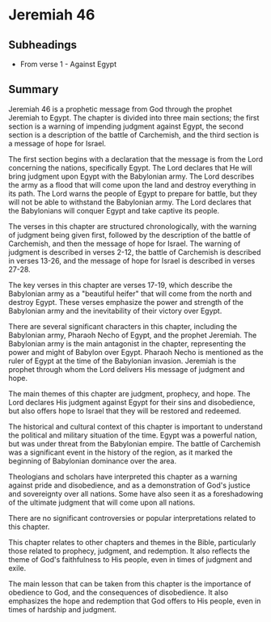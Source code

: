 # Jeremiah 46

## Subheadings

* From verse 1 - Against Egypt

## Summary

Jeremiah 46 is a prophetic message from God through the prophet Jeremiah to Egypt. The chapter is divided into three main sections; the first section is a warning of impending judgment against Egypt, the second section is a description of the battle of Carchemish, and the third section is a message of hope for Israel.

The first section begins with a declaration that the message is from the Lord concerning the nations, specifically Egypt. The Lord declares that He will bring judgment upon Egypt with the Babylonian army. The Lord describes the army as a flood that will come upon the land and destroy everything in its path. The Lord warns the people of Egypt to prepare for battle, but they will not be able to withstand the Babylonian army. The Lord declares that the Babylonians will conquer Egypt and take captive its people.

The verses in this chapter are structured chronologically, with the warning of judgment being given first, followed by the description of the battle of Carchemish, and then the message of hope for Israel. The warning of judgment is described in verses 2-12, the battle of Carchemish is described in verses 13-26, and the message of hope for Israel is described in verses 27-28.

The key verses in this chapter are verses 17-19, which describe the Babylonian army as a "beautiful heifer" that will come from the north and destroy Egypt. These verses emphasize the power and strength of the Babylonian army and the inevitability of their victory over Egypt.

There are several significant characters in this chapter, including the Babylonian army, Pharaoh Necho of Egypt, and the prophet Jeremiah. The Babylonian army is the main antagonist in the chapter, representing the power and might of Babylon over Egypt. Pharaoh Necho is mentioned as the ruler of Egypt at the time of the Babylonian invasion. Jeremiah is the prophet through whom the Lord delivers His message of judgment and hope.

The main themes of this chapter are judgment, prophecy, and hope. The Lord declares His judgment against Egypt for their sins and disobedience, but also offers hope to Israel that they will be restored and redeemed.

The historical and cultural context of this chapter is important to understand the political and military situation of the time. Egypt was a powerful nation, but was under threat from the Babylonian empire. The battle of Carchemish was a significant event in the history of the region, as it marked the beginning of Babylonian dominance over the area.

Theologians and scholars have interpreted this chapter as a warning against pride and disobedience, and as a demonstration of God's justice and sovereignty over all nations. Some have also seen it as a foreshadowing of the ultimate judgment that will come upon all nations.

There are no significant controversies or popular interpretations related to this chapter.

This chapter relates to other chapters and themes in the Bible, particularly those related to prophecy, judgment, and redemption. It also reflects the theme of God's faithfulness to His people, even in times of judgment and exile.

The main lesson that can be taken from this chapter is the importance of obedience to God, and the consequences of disobedience. It also emphasizes the hope and redemption that God offers to His people, even in times of hardship and judgment.